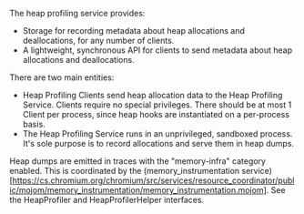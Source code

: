 The heap profiling service provides:
  * Storage for recording metadata about heap allocations and deallocations,
  for any number of clients.
  * A lightweight, synchronous API for clients to send metadata about heap
  allocations and deallocations.

There are two main entities:
  * Heap Profiling Clients send heap allocation data to the Heap Profiling
    Service. Clients require no special privileges. There should be at most 1
    Client per process, since heap hooks are instantiated on a per-process
    basis.
  * The Heap Profiling Service runs in an unprivileged, sandboxed process. It's
    sole purpose is to record allocations and serve them in heap dumps.

Heap dumps are emitted in traces with the "memory-infra" category enabled. This
is coordinated by the (memory_instrumentation
service)[https://cs.chromium.org/chromium/src/services/resource_coordinator/public/mojom/memory_instrumentation/memory_instrumentation.mojom].
See the HeapProfiler and HeapProfilerHelper interfaces.
